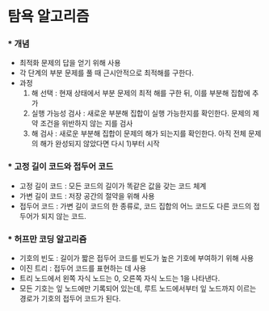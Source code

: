 # 탐욕 알고리즘
### * 개념
- 최적화 문제의 답을 얻기 위해 사용
- 각 단계의 부분 문제를 풀 때 근시안적으로 최적해를 구한다.
- 과정
  1) 해 선택 : 현재 상태에서 부분 문제의 최적 해를 구한 뒤, 이를 부분해 집합에 추가
  2) 실행 가능성 검사 : 새로운 부분해 집합이 실행 가능한지를 확인한다. 문제의 제약 조건을 위반하지 않는 지를 검사
  3) 해 검사 : 새로운 부분해 집합이 문제의 해가 되는지를 확인한다. 아직 전체 문제의 해가 완성되지 않았다면 다시 1)부터 시작

### * 고정 길이 코드와 접두어 코드
- 고정 길이 코드 : 모든 코드의 길이가 똑같은 값을 갖는 코드 체계
- 가변 길이 코드 : 저장 공간의 절약을 위해 사용
- 접두어 코드 : 가변 길이 코드의 한 종류로, 코드 집합의 어느 코드도 다른 코드의 접두어가 되지 않는 코드.

### * 허프만 코딩 알고리즘
- 기호의 빈도 : 길이가 짧은 접두어 코드를 빈도가 높은 기호에 부여하기 위해 사용
- 이진 트리 : 접두어 코드를 표현하는 데 사용
- 트리 노드에서 왼쪽 자식 노드는 0, 오른쪽 자식 노드는 1을 나타낸다.
- 모든 기호는 잎 노드에만 기록되어 있는데, 루트 노드에서부터 잎 노드까지 이르는 경로가 기호의 접두어 코드가 된다.
